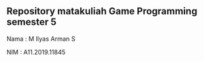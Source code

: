 Repository matakuliah Game Programming semester 5
------

Nama  : M Ilyas Arman S

NIM   : A11.2019.11845
